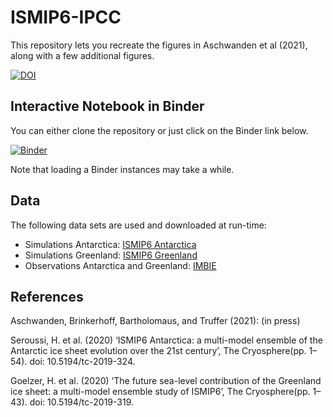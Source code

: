 # ISMIP6-IPCC

This repository lets you recreate the figures in Aschwanden et al (2021), along with a few additional figures.

[![DOI](https://zenodo.org/badge/305867053.svg)](https://zenodo.org/badge/latestdoi/305867053)

## Interactive Notebook in Binder

You can either clone the repository or just click on the Binder link below.

[![Binder](https://mybinder.org/badge_logo.svg)](https://mybinder.org/v2/gh/aaschwanden/ismip6-ipcc/HEAD?filepath=analyze_slr_predictions.ipynb)

Note that loading a Binder instances may take a while.

## Data

The following data sets are used and downloaded at run-time:

- Simulations Antarctica: [ISMIP6 Antarctica](https://doi.org/10.5281/zenodo.3940768)
- Simulations Greenland: [ISMIP6 Greenland](https://doi.org/10.5281/zenodo.3939037)
- Observations Antarctica and Greenland: [IMBIE](http://imbie.org)

## References

Aschwanden, Brinkerhoff, Bartholomaus, and Truffer (2021): (in press)

Seroussi, H. et al. (2020) ‘ISMIP6 Antarctica: a multi-model ensemble of the Antarctic ice sheet evolution over the 21st century’, The Cryosphere(pp. 1–54). doi: 10.5194/tc-2019-324.

Goelzer, H. et al. (2020) ‘The future sea-level contribution of the Greenland ice sheet: a multi-model ensemble study of ISMIP6’, The Cryosphere(pp. 1–43). doi: 10.5194/tc-2019-319.